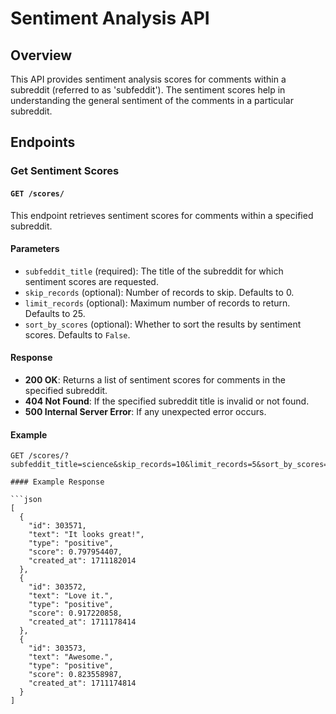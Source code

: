 # Sentiment Analysis API 

## Overview

This API provides sentiment analysis scores for comments within a subreddit (referred to as 'subfeddit'). The sentiment scores help in understanding the general sentiment of the comments in a particular subreddit.

## Endpoints

### Get Sentiment Scores
#### `GET /scores/`

This endpoint retrieves sentiment scores for comments within a specified subreddit.

#### Parameters
- `subfeddit_title` (required): The title of the subreddit for which sentiment scores are requested.
- `skip_records` (optional): Number of records to skip. Defaults to 0.
- `limit_records` (optional): Maximum number of records to return. Defaults to 25.
- `sort_by_scores` (optional): Whether to sort the results by sentiment scores. Defaults to `False`.

#### Response
- **200 OK**: Returns a list of sentiment scores for comments in the specified subreddit.
- **404 Not Found**: If the specified subreddit title is invalid or not found.
- **500 Internal Server Error**: If any unexpected error occurs.

#### Example
```http
GET /scores/?subfeddit_title=science&skip_records=10&limit_records=5&sort_by_scores=true

#### Example Response

```json
[
  {
    "id": 303571,
    "text": "It looks great!",
    "type": "positive",
    "score": 0.797954407,
    "created_at": 1711182014
  },
  {
    "id": 303572,
    "text": "Love it.",
    "type": "positive",
    "score": 0.917220858,
    "created_at": 1711178414
  },
  {
    "id": 303573,
    "text": "Awesome.",
    "type": "positive",
    "score": 0.823558987,
    "created_at": 1711174814
  }
]